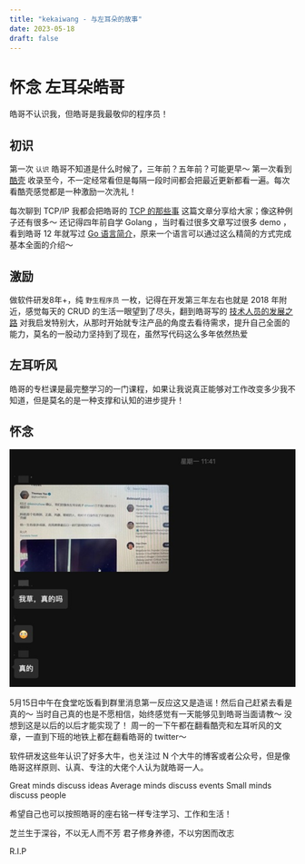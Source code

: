 ```yaml
--- 
title: "kekaiwang - 与左耳朵的故事"
date: 2023-05-18
draft: false
---
```

# 怀念 左耳朵皓哥

皓哥不认识我，但皓哥是我最敬仰的程序员！

## 初识

第一次 `认识` 皓哥不知道是什么时候了，三年前？五年前？可能更早～ 第一次看到 [酷壳](https://coolshell.cn/) 收录至今，不一定经常看但是每隔一段时间都会把最近更新都看一遍。每次看酷壳感觉都是一种激励一次洗礼！

每次聊到 TCP/IP 我都会把皓哥的 [TCP 的那些事](https://coolshell.cn/articles/11564.html) 这篇文章分享给大家；像这种例子还有很多～
还记得四年前自学 Golang ，当时看过很多文章写过很多 demo ，看到皓哥 12 年就写过 [Go 语言简介](https://coolshell.cn/articles/8460.html)，原来一个语言可以通过这么精简的方式完成基本全面的介绍～ 

## 激励

做软件研发8年+，纯 `野生程序员` 一枚，记得在开发第三年左右也就是 2018 年附近，感觉每天的 CRUD 的生活一眼望到了尽头，翻到皓哥写的 [技术人员的发展之路](https://coolshell.cn/articles/17583.html) 对我启发特别大，从那时开始就专注产品的角度去看待需求，提升自己全面的能力，莫名的一股动力坚持到了现在，虽然写代码这么多年依然热爱

## 左耳听风

皓哥的专栏课是最完整学习的一门课程，如果让我说真正能够对工作改变多少我不知道，但是莫名的是一种支撑和认知的进步提升！

## 怀念

![image](./images/1684478226190.jpg)

5月15日中午在食堂吃饭看到群里消息第一反应这又是造谣！然后自己赶紧去看是真的～ 当时自己真的也是不愿相信，始终感觉有一天能够见到皓哥当面请教～ 没想到这是以后的以后才能实现了！
周一的一下午都在翻看酷壳和左耳听风的文章，一直到下班的地铁上都在翻看皓哥的 twitter～

软件研发这些年认识了好多大牛，也关注过 N 个大牛的博客或者公众号，但是像皓哥这样原则、认真、专注的大佬个人认为就皓哥一人。

Great minds discuss ideas
Average minds discuss events
Small minds discuss people

希望自己也可以按照皓哥的座右铭一样专注学习、工作和生活！

芝兰生于深谷，不以无人而不芳
君子修身养德，不以穷困而改志

R.I.P
